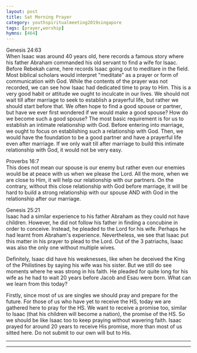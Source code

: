 ```yaml
---  
layout: post  
title: Sat Morning Prayer  
category: youthspiritualmeeting2019singapore  
tags: [prayer,worship]  
hymns: [464]  
---
```


Genesis 24:63  
When Isaac was around 40 years old, here records a famous story where his father Abraham commanded his old servant to find a wife for Isaac. Before Rebekah came, here records Isaac going out to meditare in the field. Most biblical scholars would interpret "meditate" as a prayer or form of communication with God. While the contents of the prayer was not recorded, we can see how Isaac had dedicated time to pray to Him. This is a very good habit or attitude we ought to inculcate in our lives. We should not wait till after marriage to seek to establish a prayerful life, but rather we should start before that. We often hope to find a good spouse or partner, but have we ever first wondered if we would make a good spouse? How do we become such a good spouse? The most basic requirement is for us to establish an intimate relationship with God. Before entering into marriage, we ought to focus on establishing such a relationship with God. Then, we would have the foundation to be a good partner and have a prayerful life even after marriage. If we only wait till after marriage to build this intimate relationship with God, it would not be very easy.

Proverbs 16:7  
This does not mean our spouse is our enemy but rather even our enemies would be at peace with us when we please the Lord. All the more, when we are close to Him, it will help our relationship with our partners. On the contrary, without this close relationship with God before marriage, it will be hard to build a strong relationship with our spouse AND with God in the relationship after our marriage.

Genesis 25:21  
Isaac had a similar experience to his father Abraham as they could not have children. However, he did not follow his father in finding a concubine in order to conceive. Instead, he pleaded to the Lord for his wife. Perhaps he had learnt from Abraham's experience. Nevertheless, we see that Isaac put this matter in his prayer to plead to the Lord. Out of the 3 patriachs, Isaac was also the only one without multiple wives. 

Definitely, Isaac did have his weaknesses, like when he deceived the King of the Philistines by saying his wife was his sister. But we still do see moments where he was strong in his faith. He pleaded for quite long for his wife as he had to wait 20 years before Jacob and Esau were born. What can we learn from this today? 

Firstly, since most of us are singles we should pray and prepare for the future. For those of us who have yet to receive the HS, today we are gathered here to pray for the HS. We want to receive a promise too, similar to Isaac (that his children will become a nation), the promise of the HS. So we should be like Isaac too to keep praying without wavering faith. Isaac prayed for around 20 years to receive His promise, more than most of us sitted here. Do not submit to our own will but to His.



----  
****

